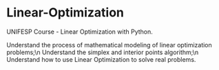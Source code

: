 # Linear-Optimization
UNIFESP Course - Linear Optimization with Python.

Understand the process of mathematical modeling of linear optimization problems;\n
Understand the simplex and interior points algorithm;\n
Understand how to use Linear Optimization to solve real problems.
